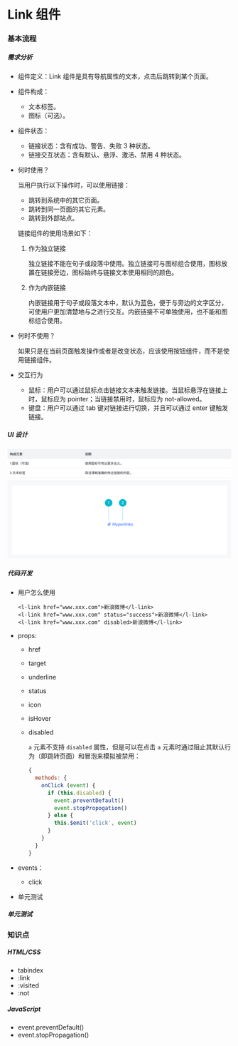 # Link 组件

### 基本流程

##### 需求分析

- 组件定义：Link 组件是具有导航属性的文本，点击后跳转到某个页面。

- 组件构成：

  - 文本标签。
  - 图标（可选）。

- 组件状态：

  - 链接状态：含有成功、警告、失败 3 种状态。
  - 链接交互状态：含有默认、悬浮、激活、禁用 4 种状态。

- 何时使用？

  当用户执行以下操作时，可以使用链接：

  - 跳转到系统中的其它页面。
  - 跳转到同一页面的其它元素。
  - 跳转到外部站点。

  链接组件的使用场景如下：

  1. 作为独立链接

     独立链接不能在句子或段落中使用。独立链接可与图标组合使用，图标放置在链接旁边，图标始终与链接文本使用相同的颜色。

  2. 作为内嵌链接

     内嵌链接用于句子或段落文本中，默认为蓝色，便于与旁边的文字区分，可使用户更加清楚地与之进行交互。内嵌链接不可单独使用，也不能和图标组合使用。

- 何时不使用？

  如果只是在当前页面触发操作或者是改变状态，应该使用按钮组件，而不是使用链接组件。

- 交互行为

  - 鼠标：用户可以通过鼠标点击链接文本来触发链接。当鼠标悬浮在链接上时，鼠标应为 pointer；当链接禁用时，鼠标应为 not-allowed。
  - 键盘：用户可以通过 tab 键对链接进行切换，并且可以通过 enter 键触发链接。

##### UI 设计

![link](./imgs/link.png)

##### 代码开发

- 用户怎么使用

  ```vue
  <l-link href="www.xxx.com">新浪微博</l-link>
  <l-link href="www.xxx.com" status="success">新浪微博</l-link>
  <l-link href="www.xxx.com" disabled>新浪微博</l-link>
  ```

- props:

  - href

  - target

  - underline

  - status

  - icon

  - isHover

  - disabled

    `a` 元素不支持 `disabled` 属性，但是可以在点击 `a` 元素时通过阻止其默认行为（即跳转页面）和冒泡来模拟被禁用：

    ```javascript
    {
      methods: {
        onClick (event) {
          if (this.disabled) {
            event.preventDefault()
            event.stopPropogation()
          } else {
            this.$emit('click', event)
          }
        }
      }
    }
    ```

- events：

  - click

- 单元测试

##### 单元测试

### 知识点

##### HTML/CSS

- tabindex
- :link
- :visited
- :not

##### JavaScript

- event.preventDefault()
- event.stopPropagation()
